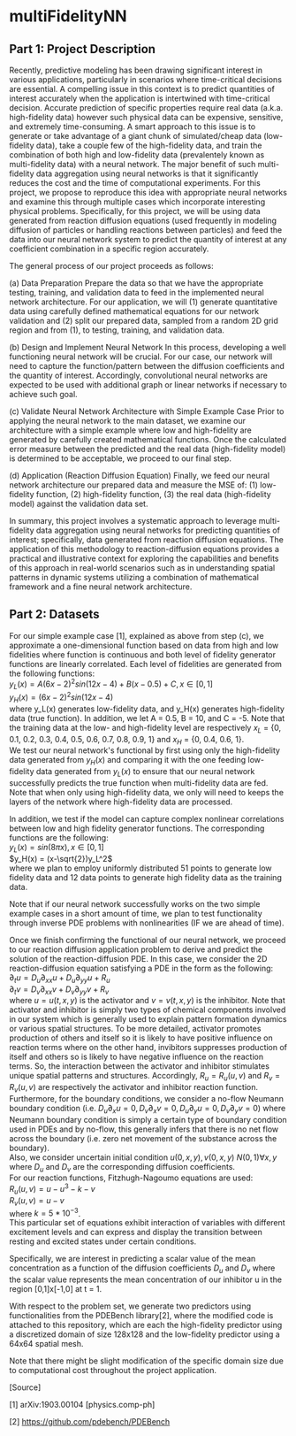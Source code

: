# multiFidelityNN

## Part 1: Project Description
Recently, predictive modeling has been drawing significant interest in various applications, particularly in scenarios where time-critical decisions are essential. A compelling issue in this context is to predict quantities of interest accurately when the application is intertwined with time-critical decision. Accurate prediction of specific properties require real data (a.k.a. high-fidelity data) however such physical data can be expensive, sensitive, and extremely time-consuming. A smart approach to this issue is to generate or take advantage of a giant chunk of simulated/cheap data (low-fidelity data), take a couple few of the high-fidelity data, and train the combination of both high and low-fidelity data (prevalentely known as multi-fidelity data) with a neural network. The major benefit of such multi-fidelity data aggregation using neural networks is that it significantly reduces the cost and the time of computational experiments. For this project, we propose to reproduce this idea with appropriate neural networks and examine this through multiple cases which incorporate interesting physical problems. Specifically, for this project, we will be using data generated from reaction diffusion equations (used frequently in modeling diffusion of particles or handling reactions between particles) and feed the data into our neural network system to predict the quantity of interest at any coefficient combination in a specific region accurately. 

The general process of our project proceeds as follows:

(a) Data Preparation
Prepare the data so that we have the appropriate testing, training, and validation data to feed in the implemented neural network architecture. For our application, we will (1) generate quantitative data using carefully defined mathematical equations for our network validation and (2) split our prepared data, sampled from a random 2D grid region and from (1), to testing, training, and validation data.  

(b) Design and Implement Neural Network
In this process, developing a well functioning neural network will be crucial. For our case, our network will need to capture the function/pattern between the diffusion coefficients and the quantity of interest. Accordingly, convolutional neural networks are expected to be used with additional graph or linear networks if necessary to achieve such goal.

(c) Validate Neural Network Architecture with Simple Example Case
Prior to applying the neural network to the main dataset, we examine our architecture with a simple example where low and high-fidelity are generated by carefully created mathematical functions. Once the calculated error measure between the predicted and the real data (high-fidelity model) is determined to be acceptable, we proceed to our final step.

(d) Application (Reaction Diffusion Equation)
Finally, we feed our neural network architecture our prepared data and measure the MSE of: (1) low-fidelity function, (2) high-fidelity function, (3) the real data (high-fidelity model) against the validation data set.

In summary, this project involves a systematic approach to leverage multi-fidelity data aggregation using neural networks for predicting quantities of interest; specifically, data generated from reaction diffusion equations. The application of this methodology to reaction-diffusion equations provides a practical and illustrative context for exploring the capabilities and benefits of this approach in real-world scenarios such as in understanding spatial patterns in dynamic systems utilizing a combination of mathematical framework and a fine neural network architecture.

## Part 2: Datasets

For our simple example case [1], explained as above from step (c), we approximate a one-dimensional function based on data from high and low fidelities where function is continuous and both level of fidelity generator functions are linearly correlated. 
Each level of fidelities are generated from the following functions: <br>
$y_L(x) = A(6x-2)^2sin(12x-4) + B(x-0.5) + C, x \in [0,1]$ <br>
$y_H(x) = (6x-2)^2sin(12x-4)$ <br>
where y_L(x) generates low-fidelity data, and y_H(x) generates high-fidelity data (true function). In addition, we let A = 0.5, B = 10, and C = -5. Note that the training data at the low- and high-fidelity level are respectively $x_{L}$ = {0, 0.1, 0.2, 0.3, 0.4, 0.5, 0.6, 0.7, 0.8, 0.9, 1} and $x_{H}$ = {0, 0.4, 0.6, 1}. <br>
We test our neural network's functional by first using only the high-fidelity data generated from $y_H(x)$ and comparing it with the one feeding low-fidelity data generated from $y_L(x)$ to ensure that our neural network successfully predicts the true function when multi-fidelity data are fed. Note that when only using high-fidelity data, we only will need to keeps the layers of the network where high-fidelity data are processed. 

In addition, we test if the model can capture complex nonlinear correlations between low and high fidelity generator functions. The corresponding functions are the following:<br>
$y_L(x) = sin(8\pi x), x \in [0,1]$ <br>
$y_H(x) = (x-\sqrt{2})y_L^2$ <br>
where we plan to employ uniformly distributed 51 points to generate low fidelity data and 12 data points to generate high fidelity data as the training data.

Note that if our neural network successfully works on the two simple example cases in a short amount of time, we plan to test functionality through inverse PDE problems with nonlinearities (IF we are ahead of time). 

Once we finish confirming the functional of our neural network, we proceed to 
our reaction diffusion application problem to derive and predict the solution of the reaction-diffusion PDE. In this case, we consider the 2D reaction-diffusion equation satisfying a PDE in the form as the following: <br>
$\partial_t u = D_u \partial_{xx}u + D_u \partial_{yy}u + R_u$ <br>
$\partial_t v = D_v \partial_{xx}v + D_v \partial_{yy}v + R_v$ <br>
where $u = u(t,x,y)$ is the activator and $v = v(t,x,y)$ is the inhibitor. Note that activator and inhibitor is simply two types of chemical components involved in our system which is generally used to explain pattern formation dynamics or various spatial structures. To be more detailed, activator promotes production of others and itself so it is likely to have positive influence on reaction terms where on the other hand, invibitors suppresses production of itself and others so is likely to have negative influence on the reaction terms. So, the interaction between the activator and inhibitor stimulates unique spatial patterns and structures. Accordingly, $R_u = R_u(u,v)$ and $R_v = R_v(u,v)$ are respectively the activator and inhibitor reaction function. <br>
Furthermore, for the boundary conditions, we consider a no-flow Neumann boundary condition (i.e. $D_u \partial_{x}u = 0, D_v \partial_{x}v = 0, D_u \partial_{y}u = 0, D_v \partial_{y}v = 0$) where Neumann boundary condition is simply a certain type of boundary condition used in PDEs and by no-flow, this generally infers that there is no net flow across the boundary (i.e. zero net movement of the substance across the boundary). <br>
Also, we consider uncertain initial condition $u(0,x,y),v(0,x,y) ~ N(0,1) \forall x,y$ where $D_u$ and $D_v$ are the corresponding diffusion coefficients. <br>
For our reaction functions, Fitzhugh-Nagoumo equations are used: <br>
$R_u(u,v) = u - u^3 - k - v$ <br>
$R_v(u,v) = u - v$ <br>
where $k = 5*10^{-3}$. <br>
This particular set of equations exhibit interaction of variables with different excitement levels and can express and display the transition between resting and excited states under certain conditions.

Specifically, we are interest in predicting a scalar value of the mean concentration as a function of the diffusion coefficients $D_{u}$ and $D_{v}$ where the scalar value represents the mean concentration of our inhibitor u in the region [0,1]x[-1,0] at t = 1. 

With respect to the problem set, we generate two predictors using functionalities from the PDEBench library[2], where the modified code is attached to this repository, which are each the high-fidelity predictor using a discretized domain of size 128x128 and the low-fidelity predictor using a 64x64 spatial mesh.

Note that there might be slight modification of the specific domain size due to computational cost throughout the project application.

[Source]

[1] arXiv:1903.00104 [physics.comp-ph]

[2] https://github.com/pdebench/PDEBench